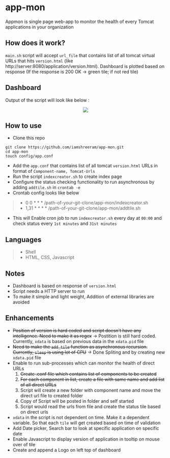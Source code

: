 # app-mon
Appmon is single page web-app to monitor the health of every Tomcat applications in your organization

## How does it work?
`main.sh` script will accept `url_file` that contains list of all tomcat virtual URLs that hits `version.html` (like http://server:8080/application/version.html). Dashboard is plotted based on response (If the response is 200 OK -> green tile; if not red tile)

##  Dashboard
Output of the script will look like below :

<p align="center">
    <a href="#">
        <img src="https://raw.githubusercontent.com/iamshreeram/app-mon/master/images/AppStatus.png" />
    </a>
    <br>
</p>

## How to use

* Clone this repo 
```
git clone https://github.com/iamshreeram/app-mon.git
cd app-mon
touch config/app.conf
```
* Add the `app.conf` that contains list of all tomcat `version.html` URLs in format of `Component-name, Tomcat-Urls `
* Run the script `indexcreator.sh` to create index page
* Configure the status checking functionality to run asynchronous by adding `addtile.sh` in `crontab -e`
* Crontab config looks like below

> * 0 0 * * * /path-of-your-git-clone/app-mon/indexcreator.sh
> * 1,31 * * * * /path-of-your-git-clone/app-mon/addtile.sh

* This will Enable cron job to run `indexcreator.sh` every day at `00:00` and check status every `1st minutes` and `31st minutes`

## Languages
> * Shell
> * HTML, CSS, Javascript 

## Notes 
* Dashboard is based on response of `version.html`
* Script needs a HTTP server to run
* To make it simple and light weight, Addition of external libraries are avoided 
 
## Enhancements
* ~~Position of version is hard coded and script doesn't have any intelligence. Need to make it as regex~~ -> Postition is still hard coded. Currently, `xdata` is based on previous data in the `xdata.pid` file  
* ~~Need to make the `add_tile` function as asynchronous recursion. Currently, `sleep` is using lot of CPU~~ -> Done Spliting and by creating new `xdata.pid` file
* Enable to run sub-processes which can monitor the health of direct URLs
	1. ~~Create .conf file which contains list of components to be created~~ 
	2. ~~For each component in list, create a file with same name and add list of all direct URLs~~
	3. Script will create a new folder with component name and move the direct url file to created folder
	4. Copy of Script will be posted in folder and self started
	5. Script would read the urls from file and create the status tile based on direct urls
* `xdata` in the script is not dependent on time. Make it a dependent variable. So that each `tile` will get created based on time of validation
* Add Date picker, Search bar to look at specific application on specific date
* Enable Javascript to display version of application in tooltip on mouse over of tile
* Create and append a Logo on left top of dashboard 